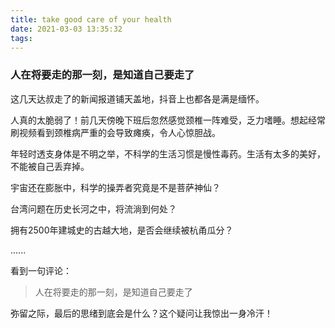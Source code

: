 ```yaml
---
title: take good care of your health
date: 2021-03-03 13:35:32
tags:
---
```


### **人在将要走的那一刻，是知道自己要走了**

这几天达叔走了的新闻报道铺天盖地，抖音上也都各是满是缅怀。 

人真的太脆弱了！前几天傍晚下班后忽然感觉颈椎一阵难受，乏力嗜睡。想起经常刷视频看到颈椎病严重的会导致瘫痪，令人心惊胆战。

年轻时透支身体是不明之举，不科学的生活习惯是慢性毒药。生活有太多的美好，不能被自己丢弃掉。

宇宙还在膨胀中，科学的操弄者究竟是不是菩萨神仙？

台湾问题在历史长河之中，将流淌到何处？

拥有2500年建城史的古越大地，是否会继续被杭甬瓜分？

......

看到一句评论：

>人在将要走的那一刻，是知道自己要走了

弥留之际，最后的思绪到底会是什么？这个疑问让我惊出一身冷汗！
